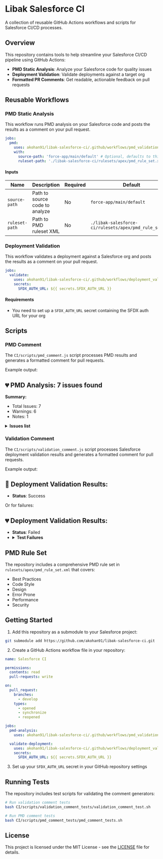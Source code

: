# Libak Salesforce CI

A collection of reusable GitHub Actions workflows and scripts for Salesforce CI/CD processes.

## Overview

This repository contains tools to help streamline your Salesforce CI/CD pipeline using GitHub Actions:

- **PMD Static Analysis**: Analyze your Salesforce code for quality issues
- **Deployment Validation**: Validate deployments against a target org
- **Formatted PR Comments**: Get readable, actionable feedback on pull requests

## Reusable Workflows

### PMD Static Analysis

This workflow runs PMD analysis on your Salesforce code and posts the results as a comment on your pull request.

```yaml
jobs:
  pmd:
    uses: akohan91/libak-salesforce-ci/.github/workflows/pmd_validation.yaml@main
    with:
      source-path: 'force-app/main/default' # Optional, defaults to this value
      ruleset-path: './libak-salesforce-ci/rulesets/apex/pmd_rule_set.xml' # Optional
```

#### Inputs

| Name           | Description                    | Required | Default                                                |
|----------------|--------------------------------|----------|--------------------------------------------------------|
| `source-path`  | Path to source code to analyze | No       | `force-app/main/default`                               |
| `ruleset-path` | Path to PMD ruleset XML        | No       | `./libak-salesforce-ci/rulesets/apex/pmd_rule_set.xml` |

### Deployment Validation

This workflow validates a deployment against a Salesforce org and posts the results as a comment on your pull request.

```yaml
jobs:
  validate:
    uses: akohan91/libak-salesforce-ci/.github/workflows/deployment_validation.yaml@main
    secrets:
      SFDX_AUTH_URL: ${{ secrets.SFDX_AUTH_URL }}
```

#### Requirements

- You need to set up a `SFDX_AUTH_URL` secret containing the SFDX auth URL for your org

## Scripts

### PMD Comment

The `CI/scripts/pmd_comment.js` script processes PMD results and generates a formatted comment for pull requests.

Example output:


## 💔 PMD Analysis: 7 issues found

**Summary:**
- Total Issues: 7
- Warnings: 6
- Notes: 1

<details><summary><strong>Issues list</strong></summary>
...
</details>

### Validation Comment

The `CI/scripts/validation_comment.js` script processes Salesforce deployment validation results and generates a formatted comment for pull requests.

Example output:


## 💚 Deployment Validation Results:
- **Status**: Success


Or for failures:


## 💔 Deployment Validation Results:
- **Status**: Failed
- <details><summary><strong>Test Failures</strong></summary></details>


## PMD Rule Set

The repository includes a comprehensive PMD rule set in `rulesets/apex/pmd_rule_set.xml` that covers:

- Best Practices
- Code Style
- Design
- Error Prone
- Performance
- Security

## Getting Started

1. Add this repository as a submodule to your Salesforce project:

```bash
git submodule add https://github.com/akohan91/libak-salesforce-ci.git
```

2. Create a GitHub Actions workflow file in your repository:

```yaml
name: Salesforce CI

permissions:
  contents: read
  pull-requests: write

on:
  pull_request:
    branches:
      - develop
    types:
      - opened
      - synchronize
      - reopened

jobs:
  pmd-analysis:
    uses: akohan91/libak-salesforce-ci/.github/workflows/pmd_validation.yaml@main

  validate-deployment:
    uses: akohan91/libak-salesforce-ci/.github/workflows/deployment_validation.yaml@main
    secrets:
      SFDX_AUTH_URL: ${{ secrets.SFDX_AUTH_URL }}
```

3. Set up your `SFDX_AUTH_URL` secret in your GitHub repository settings

## Running Tests

The repository includes test scripts for validating the comment generators:

```bash
# Run validation comment tests
bash CI/scripts/validation_comment_tests/validation_comment_test.sh

# Run PMD comment tests
bash CI/scripts/pmd_comment_tests/pmd_comment_tests.sh
```

## License

This project is licensed under the MIT License - see the [LICENSE](LICENSE) file for details.
